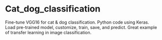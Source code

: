 # Cat_dog_classification
 Fine-tune VGG16 for cat &amp; dog classification. Python code using Keras. Load pre-trained model, customize, train, save, and predict. Great example of transfer learning in image classification.
